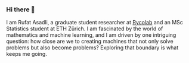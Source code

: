 ### Hi there 👋

I am Rufat Asadli, a graduate student researcher at [Rycolab](https://rycolab.io) and an MSc Statistics student at ETH Zürich. I am fascinated by the world of mathematics and machine learning, and I am driven by one intriguing question: how close are we to creating machines that not only solve problems but also become problems? Exploring that boundary is what keeps me going.
